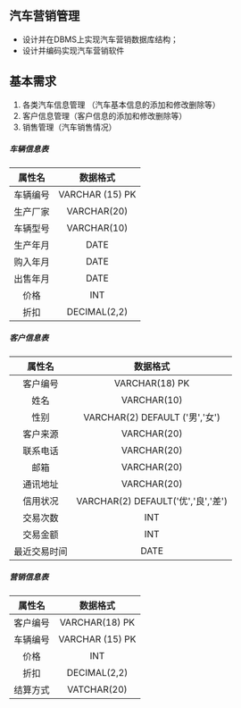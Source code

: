 ## 汽车营销管理

-  设计并在DBMS上实现汽车营销数据库结构；
-  设计并编码实现汽车营销软件

## 基本需求
1. 各类汽车信息管理 （汽车基本信息的添加和修改删除等）
2. 客户信息管理（客户信息的添加和修改删除等）
3. 销售管理（汽车销售情况）

##### 车辆信息表
|  属性名  |    数据格式     |
|:--------:|:---------------:|
| 车辆编号 | VARCHAR (15) PK |
| 生产厂家 |   VARCHAR(20)   |
| 车辆型号 |   VARCHAR(10)   |
| 生产年月 |      DATE       |
| 购入年月 |      DATE       |
| 出售年月 |      DATE       |
|   价格   |       INT       |
|   折扣   |  DECIMAL(2,2)   |  


##### 客户信息表
|    属性名    |              数据格式              |
|:--------:|:----------------------------------:|
| 客户编号 |           VARCHAR(18) PK           |
|   姓名   |            VARCHAR(10)             |
|   性别   |   VARCHAR(2) DEFAULT ('男','女')   |
| 客户来源 |            VARCHAR(20)             |
| 联系电话 |            VARCHAR(20)             |
|   邮箱   |            VARCHAR(20)             |
| 通讯地址 |            VARCHAR(20)             |
| 信用状况 | VARCHAR(2) DEFAULT('优','良','差') |
| 交易次数 |                INT                 |
| 交易金额 |                INT                 |
| 最近交易时间 | DATE|


##### 营销信息表

|    属性名    |              数据格式              |
|:--------:|:----------------------------------:|
|客户编号|   VARCHAR(18) PK     |
|车辆编号| VARCHAR (15) PK |
|价格|    INT   |
|折扣|DECIMAL(2,2)|
|结算方式|VATCHAR(20)|
